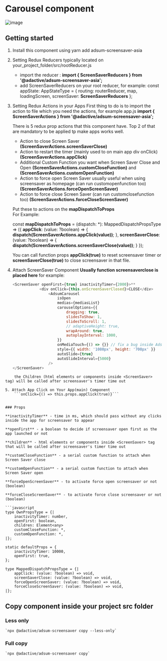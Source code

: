 # Carousel component

![image](https://user-images.githubusercontent.com/5297278/40351912-38f849c8-5db6-11e8-8690-8198ca33bad4.pnghttps://user-images.githubusercontent.com/5297278/40352018-82424548-5db6-11e8-838b-a0b4e64bc921.png)

## Getting started

1. Install this component using
    yarn add adsum-screensaver-asia
2. Setting Redux Reducers
    typically located on your_project_folder/src/rootReducer.js
    - import the reducer : 
    **import { ScreenSaverReducers } from '@adactive/adsum-screensaver-asia';**
    - add ScreenSaverReducers on your root reducer, for example:
    const appState: AppStateType = {
        routing: routerReducer,
        map,
        loadingScreen,
        screenSaver: **ScreenSaverReducers**
    };
3. Setting Redux Actions in your Apps
    First thing to do is to import the action to file which you need the actions, for example app.js
    **import { ScreenSaverActions } from '@adactive/adsum-screensaver-asia';**

    There is 5 redux prop actions that this component have. Top 2 of that are mandatory to be applied tp make apps works well.
    
    - Action to close Screen Saver 
    **(ScreenSaverActions.screenSaverClose)**
    - Action to restart the timer (mainly used to on main app div onClick)
    **(ScreenSaverActions.appClick)**
    - Additional Custom Function you want when Screen Saver Close and Open
    **(ScreenSaverActions.customCloseFunction)** and **(ScreenSaverActions.customOpenFunction)**
    - Action to force open Screen Saver usually useful when using screensaver as homepage (can run customopenfunction too)
    **(ScreenSaverActions.forceOpenScreenSaver)**
    - Action to force close Screen Saver (can run customclosefunction too)
    **(ScreenSaverActions.forceCloseScreenSaver)**

    Put these to actions on the **mapDispatchToProps**  
    For Example:
    
    const **mapDispatchToProps** = (dispatch: *): MappedDispatchPropsType => ({
        **appClick**: (value: ?boolean) => {
            **dispatch(ScreenSaverActions.appClick(value))**;
        },
        **screenSaverClose**: (value: ?boolean) => {
            **dispatch(ScreenSaverActions.screenSaverClose(value))**;
        }
    });

    You can call function props **appClick(true)** to reset screensaver timer or **screenSaverClose(true)** to close screensaver in that file.

4. Attach ScreenSaver Component
    **Usually function screensaverclose is placed here**
    for example:
    ```javascript
    <ScreenSaver openFirst={true} inactivityTimer={2000}>**
                <div onClick={this.onScreenSaverClosed}>CLOSE</div>
                    <AdsumCarousel 
                        isOpen
                        medias={mediasList}
                        carouselOptions={{
                            dragging: true,
                            slidesToShow: 1,
                            slidesToScroll: 1,
                            // adaptiveHeight: true,
                            wrapAround: true,
                            autoplayInterval: 1000,
                        }}
                        onMediaTouch={() => {}} // fix a bug inside AdsumCarousel
                        style={{ width: '1080px', height: '700px' }}
                        autoSlide={true}
                        autoSlideInterval={5000}
                    />
    </ScreenSaver>
```
    the Children (html elements or components inside <ScreenSaver> tag) will be called after screensaver's timer time out

5. Attach App Click on Your App(main) Component
    ```onClick={() => this.props.appClick(true)}```


### Props

**inactivityTimer** - time in ms, which should pass without any clicks inside the app for screensaver to appear

**openFirst** - a boolean to decide if screensaver open first as the app launched or not

**children** - html elements or components inside <ScreenSaver> tag that will be called after screensaver's timer time out

**customCloseFunction** - a serial custom function to attach when Screen Saver close

**customOpenFunction** - a serial custom function to attach when Screen Saver open

**forceOpenScreenSaver** - to activate force open screensaver or not (boolean)

**forceCloseScreenSaver** - to activate force close screensaver or not (boolean)
 
```javascript
type OwnPropsType = {|
    inactivityTimer: number,
    openFirst: boolean,
    children: Element<any>
    customCloseFunction: *,
    customOpenFunction: *,
|};

static defaultProps = {
    inactivityTimer: 10000,
    openFirst: true,
};

type MappedDispatchPropsType = {|
    appClick: (value: ?boolean) => void,
    screenSaverClose: (value: ?boolean) => void,
    forceOpenScreenSaver: (value: ?boolean) => void,
    forceCloseScreenSaver: (value: ?boolean) => void,
|};
```


## Copy component inside your project src folder  

### Less only
    `npx @adactive/adsum-screensaver copy --less-only`
    
### Full copy
    `npx @adactive/adsum-screensaver copy`
